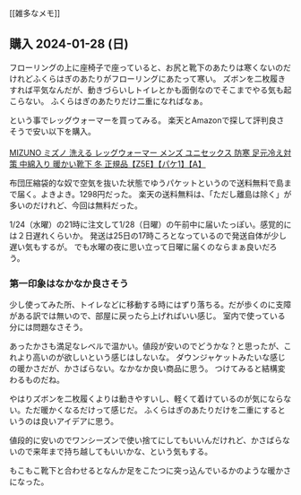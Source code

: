[[雑多なメモ]]

## 購入 2024-01-28 (日)

フローリングの上に座椅子で座っていると、お尻と靴下のあたりは寒くないのだけれどふくらはぎのあたりがフローリングにあたって寒い。
ズボンを二枚履きすれば平気なんだが、動きづらいしトイレとかも面倒なのでそこまでやる気も起こらない。
ふくらはぎのあたりだけ二重になればなぁ。

という事でレッグウォーマーを買ってみる。
楽天とAmazonで探して評判良さそうで安い以下を購入。

<a href="https://hb.afl.rakuten.co.jp/ichiba/38d8cce1.35eb0de8.38d8cce2.0f334cb6/?pc=https%3A%2F%2Fitem.rakuten.co.jp%2Fflagon%2Fz5e%2F&link_type=pict&ut=eyJwYWdlIjoiaXRlbSIsInR5cGUiOiJwaWN0Iiwic2l6ZSI6IjI0MHgyNDAiLCJuYW0iOjEsIm5hbXAiOiJyaWdodCIsImNvbSI6MSwiY29tcCI6ImRvd24iLCJwcmljZSI6MSwiYm9yIjoxLCJjb2wiOjEsImJidG4iOjEsInByb2QiOjAsImFtcCI6ZmFsc2V9" target="_blank" rel="nofollow sponsored noopener" style="word-wrap:break-word;"><img src="https://hbb.afl.rakuten.co.jp/hgb/38d8cce1.35eb0de8.38d8cce2.0f334cb6/?me_id=1239446&item_id=10003777&pc=https%3A%2F%2Fthumbnail.image.rakuten.co.jp%2F%400_mall%2Fflagon%2Fcabinet%2F20232_img%2Fz5ex1.jpg%3F_ex%3D240x240&s=240x240&t=pict" border="0" style="margin:2px" alt="" title=""><br>
MIZUNO ミズノ 洗える レッグウォーマー メンズ ユニセックス 防寒 足元冷え対策 中綿入り 暖かい靴下 冬 正規品【Z5E】【パケ1】【A】
</a><br>

布団圧縮袋的な奴で空気を抜いた状態でゆうパケットというので送料無料で島まで届く。よきよき。1298円だった。
楽天の送料無料は、「ただし離島は除く」が多いのだけれど、今回は無料だった。

1/24（水曜）の21時に注文して1/28（日曜）の午前中に届いたっぽい。感覚的には２日遅れくらいか。
発送は25日の17時ころとなっているので発送自体が少し遅い気もするが。
でも水曜の夜に思い立って日曜に届くのならまぁ良いだろう。

### 第一印象はなかなか良さそう

少し使ってみた所、トイレなどに移動する時にはずり落ちる。だが歩くのに支障がある訳では無いので、部屋に戻ったら上げればいい感じ。
室内で使っている分には問題なさそう。

あったかさも満足なレベルで温かい。値段が安いのでどうかな？と思ったが、これより高いのが欲しいという感じはしないな。
ダウンジャケットみたいな感じの暖かさだが、かさばらない。なかなか良い商品に思う。
つけてみると結構変わるものだね。

やはりズボンを二枚履くよりは動きやすいし、軽くて着けているのが気にならない。ただ暖かくなるだけって感じだ。
ふくらはぎのあたりだけを二重にするというのは良いアイデアに思う。

値段的に安いのでワンシーズンで使い捨てにしてもいいんだけれど、かさばらないので来年まで持ち越してもいいかな、という気もする。

もこもこ靴下と合わせるとなんか足をこたつに突っ込んでいるかのような暖かさになった。